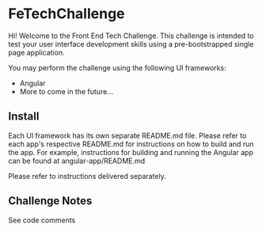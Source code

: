 # FeTechChallenge
Hi!  Welcome to the Front End Tech Challenge.  This challenge is intended to test your user interface development skills using a pre-bootstrapped single page application.

You may perform the challenge using the following UI frameworks:
- Angular
- More to come in the future...

## Install
Each UI framework has its own separate README.md file.  Please refer to each app's respective README.md for instructions on how to build and run the app.  For example, instructions for building and running the Angular app can be found at angular-app/README.md

Please refer to instructions delivered separately.

## Challenge Notes

See code comments